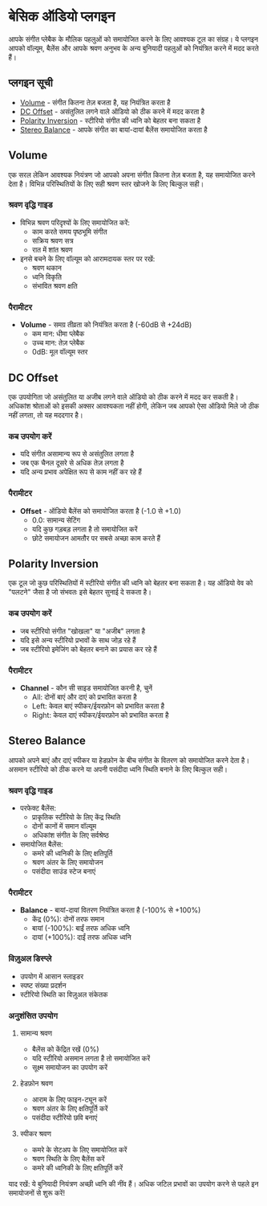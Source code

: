 # बेसिक ऑडियो प्लगइन

आपके संगीत प्लेबैक के मौलिक पहलुओं को समायोजित करने के लिए आवश्यक टूल का संग्रह। ये प्लगइन आपको वॉल्यूम, बैलेंस और आपके श्रवण अनुभव के अन्य बुनियादी पहलुओं को नियंत्रित करने में मदद करते हैं।

## प्लगइन सूची

- [Volume](#volume) - संगीत कितना तेज़ बजता है, यह नियंत्रित करता है
- [DC Offset](#dc-offset) - असंतुलित लगने वाले ऑडियो को ठीक करने में मदद करता है
- [Polarity Inversion](#polarity-inversion) - स्टीरियो संगीत की ध्वनि को बेहतर बना सकता है
- [Stereo Balance](#stereo-balance) - आपके संगीत का बायां-दायां बैलेंस समायोजित करता है

## Volume

एक सरल लेकिन आवश्यक नियंत्रण जो आपको अपना संगीत कितना तेज़ बजता है, यह समायोजित करने देता है। विभिन्न परिस्थितियों के लिए सही श्रवण स्तर खोजने के लिए बिल्कुल सही।

### श्रवण वृद्धि गाइड
- विभिन्न श्रवण परिदृश्यों के लिए समायोजित करें:
  - काम करते समय पृष्ठभूमि संगीत
  - सक्रिय श्रवण सत्र
  - रात में शांत श्रवण
- इनसे बचने के लिए वॉल्यूम को आरामदायक स्तर पर रखें:
  - श्रवण थकान
  - ध्वनि विकृति
  - संभावित श्रवण क्षति

### पैरामीटर
- **Volume** - समग्र तीव्रता को नियंत्रित करता है (-60dB से +24dB)
  - कम मान: धीमा प्लेबैक
  - उच्च मान: तेज़ प्लेबैक
  - 0dB: मूल वॉल्यूम स्तर

## DC Offset

एक उपयोगिता जो असंतुलित या अजीब लगने वाले ऑडियो को ठीक करने में मदद कर सकती है। अधिकांश श्रोताओं को इसकी अक्सर आवश्यकता नहीं होगी, लेकिन जब आपको ऐसा ऑडियो मिले जो ठीक नहीं लगता, तो यह मददगार है।

### कब उपयोग करें
- यदि संगीत असामान्य रूप से असंतुलित लगता है
- जब एक चैनल दूसरे से अधिक तेज़ लगता है
- यदि अन्य प्रभाव अपेक्षित रूप से काम नहीं कर रहे हैं

### पैरामीटर
- **Offset** - ऑडियो बैलेंस को समायोजित करता है (-1.0 से +1.0)
  - 0.0: सामान्य सेटिंग
  - यदि कुछ गड़बड़ लगता है तो समायोजित करें
  - छोटे समायोजन आमतौर पर सबसे अच्छा काम करते हैं

## Polarity Inversion

एक टूल जो कुछ परिस्थितियों में स्टीरियो संगीत की ध्वनि को बेहतर बना सकता है। यह ऑडियो वेव को "पलटने" जैसा है जो संभवतः इसे बेहतर सुनाई दे सकता है।

### कब उपयोग करें
- जब स्टीरियो संगीत "खोखला" या "अजीब" लगता है
- यदि इसे अन्य स्टीरियो प्रभावों के साथ जोड़ रहे हैं
- जब स्टीरियो इमेजिंग को बेहतर बनाने का प्रयास कर रहे हैं

### पैरामीटर
- **Channel** - कौन सी साइड समायोजित करनी है, चुनें
  - All: दोनों बाएं और दाएं को प्रभावित करता है
  - Left: केवल बाएं स्पीकर/ईयरफ़ोन को प्रभावित करता है
  - Right: केवल दाएं स्पीकर/ईयरफ़ोन को प्रभावित करता है

## Stereo Balance

आपको अपने बाएं और दाएं स्पीकर या हेडफ़ोन के बीच संगीत के वितरण को समायोजित करने देता है। असमान स्टीरियो को ठीक करने या अपनी पसंदीदा ध्वनि स्थिति बनाने के लिए बिल्कुल सही।

### श्रवण वृद्धि गाइड
- परफेक्ट बैलेंस:
  - प्राकृतिक स्टीरियो के लिए केंद्र स्थिति
  - दोनों कानों में समान वॉल्यूम
  - अधिकांश संगीत के लिए सर्वश्रेष्ठ
- समायोजित बैलेंस:
  - कमरे की ध्वनिकी के लिए क्षतिपूर्ति
  - श्रवण अंतर के लिए समायोजन
  - पसंदीदा साउंड स्टेज बनाएं

### पैरामीटर
- **Balance** - बायां-दायां वितरण नियंत्रित करता है (-100% से +100%)
  - केंद्र (0%): दोनों तरफ समान
  - बायां (-100%): बाईं तरफ अधिक ध्वनि
  - दायां (+100%): दाईं तरफ अधिक ध्वनि

### विज़ुअल डिस्प्ले
- उपयोग में आसान स्लाइडर
- स्पष्ट संख्या प्रदर्शन
- स्टीरियो स्थिति का विज़ुअल संकेतक

### अनुशंसित उपयोग

1. सामान्य श्रवण
   - बैलेंस को केंद्रित रखें (0%)
   - यदि स्टीरियो असमान लगता है तो समायोजित करें
   - सूक्ष्म समायोजन का उपयोग करें

2. हेडफ़ोन श्रवण
   - आराम के लिए फाइन-ट्यून करें
   - श्रवण अंतर के लिए क्षतिपूर्ति करें
   - पसंदीदा स्टीरियो छवि बनाएं

3. स्पीकर श्रवण
   - कमरे के सेटअप के लिए समायोजित करें
   - श्रवण स्थिति के लिए बैलेंस करें
   - कमरे की ध्वनिकी के लिए क्षतिपूर्ति करें

याद रखें: ये बुनियादी नियंत्रण अच्छी ध्वनि की नींव हैं। अधिक जटिल प्रभावों का उपयोग करने से पहले इन समायोजनों से शुरू करें!